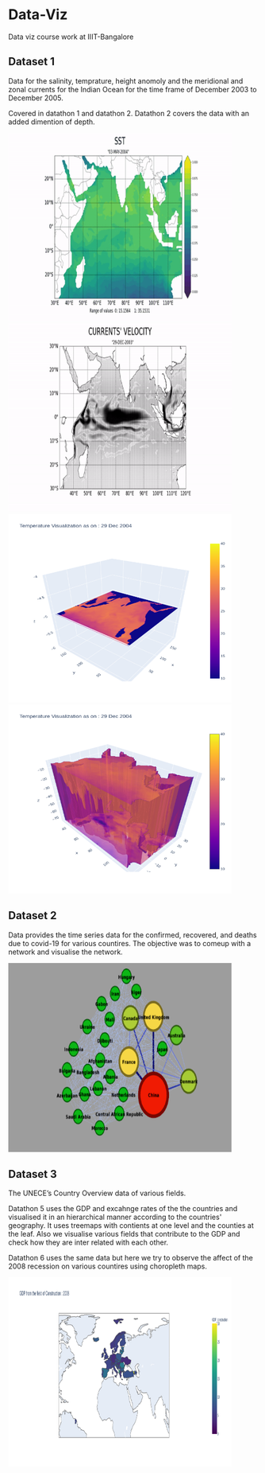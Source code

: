 # Data-Viz
Data viz course work at IIIT-Bangalore


## Dataset 1
Data for the salinity, temprature, height anomoly and the meridional and zonal currents for the Indian Ocean for the time frame of December 2003 to December 2005.

Covered in datathon 1 and datathon 2. Datathon 2 covers the data with an added dimention of depth.

<img src="https://github.com/gandharvsuri/Data-Viz/blob/master/Images/SST.gif" width="450" height="380" />
<img src="https://github.com/gandharvsuri/Data-Viz/blob/master/Images/Currents.gif" width="450" height="380" />

<img src="https://github.com/gandharvsuri/Data-Viz/blob/master/Images/TempSlice29D04.png" width="450" height="380" />
<img src="https://github.com/gandharvsuri/Data-Viz/blob/master/Images/TempIso29D04.png" width="450" height="380" />

## Dataset 2
Data provides the time series data for the confirmed, recovered, and deaths due to covid-19 for various countires. The objective was to comeup with a network and visualise the network. 

<img src="https://github.com/gandharvsuri/Data-Viz/blob/master/Images/ConfirmedGraph.png" width="450" height="380" />


## Dataset 3
The UNECE’s Country Overview data of various fields.

Datathon 5 uses the GDP and excahnge rates of the the countries and visualised it in an hierarchical manner according to the countries' geography. It uses treemaps with contients at one level and the counties at the leaf. Also we visualise various fields that contribute to the GDP and check how they are inter related with each other. 


Datathon 6 uses the same data but here we try to observe the affect of the 2008 recession on various countires using choropleth maps. 

<img src="https://github.com/gandharvsuri/Data-Viz/blob/master/Images/2008.png" width="450" height="380" />

